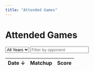 ```yaml
---
title: "Attended Games"
---
```


# Attended Games

<div class="filter-bar">
    <label>
        <select id="yearFilter">
            <option value="">All Years</option>
        </select>
    </label>
    <input type="text" id="teamFilter" placeholder="Filter by opponent">
</div>

<table class="games-table" id="gamesTable">
    <thead>
        <tr>
            <th>Date ↓</th>
            <th>Matchup</th>
            <th>Score</th>
        </tr>
    </thead>
    <tbody>
    </tbody>
</table>

<script>
// Load games data and populate table
fetch('/games.json')
.then(response => response.json())
.then(games => {
    // Update title with count
    document.querySelector('h1').textContent = `Attended Games (${games.length})`;
    
    // Populate table
    const tbody = document.querySelector('#gamesTable tbody');
    games.forEach(game => {
        const row = document.createElement('tr');
        row.dataset.year = game.date.substring(0, 4);
        row.dataset.teams = game.away_team + game.home_team;
        
        const formattedDate = new Date(game.date).toLocaleDateString('en-US', {
            month: 'numeric',
            day: 'numeric', 
            year: 'numeric'
        });
        
        row.innerHTML = `
            <td>${formattedDate}</td>
            <td>${game.away_team} @ ${game.home_team}</td>
            <td>${game.away_score}-${game.home_score}</td>
        `;
        tbody.appendChild(row);
    });
    
    // Populate year filter
    const years = [...new Set(games.map(game => game.date.substring(0, 4)))].sort().reverse();
    const yearSelect = document.getElementById('yearFilter');
    years.forEach(year => {
        const option = document.createElement('option');
        option.value = option.textContent = year;
        yearSelect.appendChild(option);
    });
})
.catch(error => {
    console.error('Error loading games data:', error);
    document.querySelector('#gamesTable tbody').innerHTML = '<tr><td colspan="3">Error loading data</td></tr>';
});

// Filter functionality
document.getElementById('yearFilter').addEventListener('change', filterTable);
document.getElementById('teamFilter').addEventListener('input', filterTable);

function filterTable() {
    const yearFilter = document.getElementById('yearFilter').value;
    const teamFilter = document.getElementById('teamFilter').value.toUpperCase();
    const rows = document.querySelectorAll('#gamesTable tbody tr');
    
    rows.forEach(row => {
        const year = row.dataset.year;
        const teams = row.dataset.teams;
        const showYear = !yearFilter || year === yearFilter;
        const showTeam = !teamFilter || teams.includes(teamFilter);
        row.style.display = showYear && showTeam ? '' : 'none';
    });
}
</script>